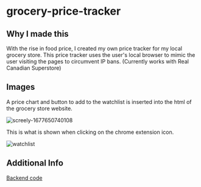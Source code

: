 # grocery-price-tracker

## Why I made this
With the rise in food price, I created my own price tracker for my local grocery store. This price tracker uses the user's local browser to mimic the user visiting the pages to circumvent IP bans. (Currently works with Real Canadian Superstore)

## Images

A price chart and button to add to the watchlist is inserted into the html of the grocery store website.

![screely-1677650740108](https://user-images.githubusercontent.com/46872554/222058514-cbdc5afb-ce4b-4282-98c1-4b56fd33936c.jpg)


This is what is shown when clicking on the chrome extension icon.

![watchlist](https://user-images.githubusercontent.com/46872554/222058581-f643ff7b-bb79-45f9-8721-88a6a3488c9d.png)

## Additional Info
[Backend code](https://github.com/Jordon-L/grocery-price-tracker-backend/tree/master)
